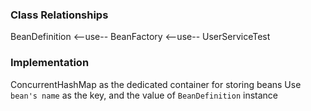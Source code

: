 ### Class Relationships
BeanDefinition <--use-- BeanFactory <--use-- UserServiceTest

### Implementation
ConcurrentHashMap as the dedicated container for storing beans
Use `bean's name` as the key, and the value of `BeanDefinition` instance 